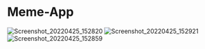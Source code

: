 # Meme-App

![Screenshot_20220425_152820](https://user-images.githubusercontent.com/91983775/165068346-f8cd74ab-9fb8-43f2-b6fe-bdaeacf16f3d.png)
![Screenshot_20220425_152921](https://user-images.githubusercontent.com/91983775/165068353-469426e5-b679-4938-9ec8-02b9c53ef95c.png)
![Screenshot_20220425_152859](https://user-images.githubusercontent.com/91983775/165068361-44a0d66a-349e-4a36-b6a3-bab612fe1590.png)
